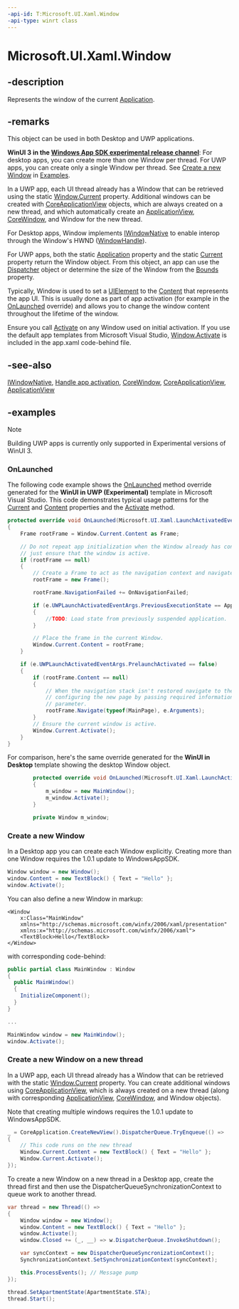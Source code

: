 ```yaml
---
-api-id: T:Microsoft.UI.Xaml.Window
-api-type: winrt class
---
```


<!-- Class syntax.
public class Window : Windows.UI.Xaml.IWindow, Windows.UI.Xaml.IWindow2
-->

# Microsoft.UI.Xaml.Window

## -description

Represents the window of the current [Application](application.md).

## -remarks

This object can be used in both Desktop and UWP applications.

**WinUI 3 in the [Windows App SDK experimental release channel](/windows/apps/windows-app-sdk/experimental-channel)**: For desktop apps, you can create more than one Window per thread. For UWP apps, you can create only a single Window per thread. See [Create a new Window](#create-a-new-window) in [Examples](#-examples).

In a UWP app, each UI thread already has a Window that can be retrieved using the static [Window.Current](window_current.md) property. Additional windows can be created with [CoreApplicationView](/uwp/api/Windows.ApplicationModel.Core.CoreApplicationView) objects, which are always created on a new thread, and which automatically create an [ApplicationView](/uwp/api/Windows.UI.ViewManagement.ApplicationView), [CoreWindow](/uwp/api/windows.ui.core.corewindow), and Window for the new thread.

For Desktop apps, Window implements [IWindowNative](/windows/apps/winui/reference/iwindownative) to enable interop through the Window's HWND ([WindowHandle](/windows/apps/winui/reference/iwindownative-windowhandle)).

For UWP apps, both the static [Application](application_application_1221375020.md) property and the static [Current](application_current.md) property return the Window object. From this object, an app can use the [Dispatcher](window_dispatcher.md) object or determine the size of the Window from the [Bounds](window_bounds.md) property.

Typically, Window is used to set a [UIElement](uielement.md) to the [Content](window_content.md) that represents the app UI. This is usually done as part of app activation (for example in the [OnLaunched](application_onlaunched_859642554.md) override) and allows you to change the window content throughout the lifetime of the window.

Ensure you call [Activate](window_activate_1797342875.md) on any Window used on initial activation. If you use the default app templates from Microsoft Visual Studio, [Window.Activate](window_activate_1797342875.md) is included in the app.xaml code-behind file.

## -see-also

[IWindowNative](/windows/apps/winui/reference/iwindownative), [Handle app activation](/windows/uwp/launch-resume/activate-an-app), [CoreWindow](/uwp/api/windows.ui.core.corewindow), [CoreApplicationView](/uwp/api/Windows.ApplicationModel.Core.CoreApplicationView), [ApplicationView](/uwp/api/Windows.UI.ViewManagement.ApplicationView)

## -examples

> [!NOTE]
> Building UWP apps is currently only supported in Experimental versions of WinUI 3.

### OnLaunched

The following code example shows the [OnLaunched](application_onlaunched_1344752508.md) method override generated for the **WinUI in UWP (Experimental)** template in Microsoft Visual Studio. This code demonstrates typical usage patterns for the [Current](window_current.md) and [Content](window_content.md) properties and the [Activate](window_activate_1797342875.md) method.  

```csharp
protected override void OnLaunched(Microsoft.UI.Xaml.LaunchActivatedEventArgs e)
{
    Frame rootFrame = Window.Current.Content as Frame;

    // Do not repeat app initialization when the Window already has content,
    // just ensure that the window is active.
    if (rootFrame == null)
    {
        // Create a Frame to act as the navigation context and navigate to the first page.
        rootFrame = new Frame();

        rootFrame.NavigationFailed += OnNavigationFailed;

        if (e.UWPLaunchActivatedEventArgs.PreviousExecutionState == ApplicationExecutionState.Terminated)
        {
            //TODO: Load state from previously suspended application.
        }

        // Place the frame in the current Window.
        Window.Current.Content = rootFrame;
    }

    if (e.UWPLaunchActivatedEventArgs.PrelaunchActivated == false)
    {
        if (rootFrame.Content == null)
        {
            // When the navigation stack isn't restored navigate to the first page,
            // configuring the new page by passing required information as a navigation
            // parameter.
            rootFrame.Navigate(typeof(MainPage), e.Arguments);
        }
        // Ensure the current window is active.
        Window.Current.Activate();
    }
}
```

For comparison, here's the same override generated for the **WinUI in Desktop** template showing the desktop Window object.

``` csharp
        protected override void OnLaunched(Microsoft.UI.Xaml.LaunchActivatedEventArgs args)
        {
            m_window = new MainWindow();
            m_window.Activate();
        }

        private Window m_window;
```

### Create a new Window

In a Desktop app you can create each Window explicitly. Creating more than one Window requires the 1.0.1 update to WindowsAppSDK.

```csharp
Window window = new Window();
window.Content = new TextBlock() { Text = "Hello" };
window.Activate();
```

You can also define a new Window in markup:

```xaml
<Window 
    x:Class="MainWindow"
    xmlns="http://schemas.microsoft.com/winfx/2006/xaml/presentation"
    xmlns:x="http://schemas.microsoft.com/winfx/2006/xaml">
    <TextBlock>Hello</TextBlock>
</Window>
```

with corresponding code-behind:

```c#
public partial class MainWindow : Window
{
  public MainWindow()
  {
    InitializeComponent();
  }
}

...

MainWindow window = new MainWindow();
window.Activate();
```

### Create a new Window on a new thread

In a UWP app, each UI thread already has a Window that can be retrieved with the static [Window.Current](window_current.md) property. You can create additional windows using [CoreApplicationView](/uwp/api/Windows.ApplicationModel.Core.CoreApplicationView), which is always created on a new thread (along with corresponding [ApplicationView](/uwp/api/Windows.UI.ViewManagement.ApplicationView), [CoreWindow](/uwp/api/windows.ui.core.corewindow), and Window objects).

Note that creating multiple windows requires the 1.0.1 update to WindowsAppSDK.

```csharp
_ = CoreApplication.CreateNewView().DispatcherQueue.TryEnqueue(() =>
{
    // This code runs on the new thread
    Window.Current.Content = new TextBlock() { Text = "Hello" };
    Window.Current.Activate();
});
```

To create a new Window on a new thread in a Desktop app, create the thread first and then use the DispatcherQueueSynchronizationContext to queue work to another thread.

```csharp
var thread = new Thread(() =>
{
    Window window = new Window();
    window.Content = new TextBlock() { Text = "Hello" };
    window.Activate();
    window.Closed += (_, __) => w.DispatcherQueue.InvokeShutdown();

    var syncContext = new DispatcherQueueSyncronizationContext();
    SynchronizationContext.SetSynchronizationContext(syncContext);

    this.ProcessEvents(); // Message pump
});

thread.SetApartmentState(ApartmentState.STA);
thread.Start(); 
```
